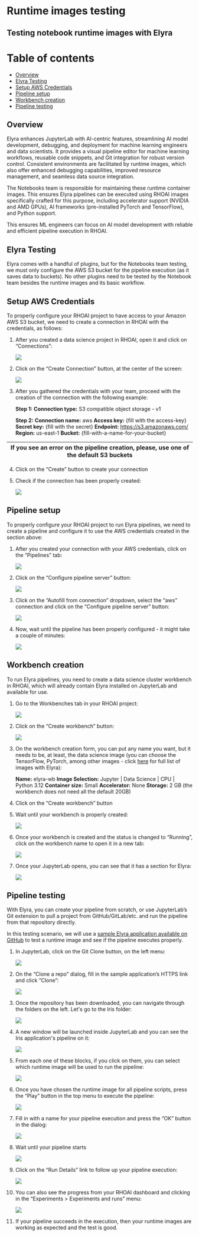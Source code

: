 # Runtime images testing

## Testing notebook runtime images with Elyra

# Table of contents

- [Overview](#overview)
- [Elyra Testing](#elyra-testing)
- [Setup AWS Credentials](#setup-aws-credentials)
- [Pipeline setup](#pipeline-setup)
- [Workbench creation](#workbench-creation)
- [Pipeline testing](#pipeline-testing)

## Overview

Elyra enhances JupyterLab with AI-centric features, streamlining AI model development, debugging, and deployment for machine learning engineers and data scientists. It provides a visual pipeline editor for machine learning workflows, reusable code snippets, and Git integration for robust version control. Consistent environments are facilitated by runtime images, which also offer enhanced debugging capabilities, improved resource management, and seamless data source integration.

The Notebooks team is responsible for maintaining these runtime container images. This ensures Elyra pipelines can be executed using RHOAI images specifically crafted for this purpose, including accelerator support (NVIDIA and AMD GPUs), AI frameworks (pre-installed PyTorch and TensorFlow), and Python support.

This ensures ML engineers can focus on AI model development with reliable and efficient pipeline execution in RHOAI.

## **Elyra Testing**

Elyra comes with a handful of plugins, but for the Notebooks team testing, we must only configure the AWS S3 bucket for the pipeline execution (as it saves data to buckets). No other plugins need to be tested by the Notebook team besides the runtime images and its basic workflow.

## Setup AWS Credentials

To properly configure your RHOAI project to have access to your Amazon AWS S3 bucket, we need to create a connection in RHOAI with the credentials, as follows:

1. After you created a data science project in RHOAI, open it and click on “Connections”:

   ![][image1]

2. Click on the “Create Connection” button, at the center of the screen:

   ![][image2]

3. After you gathered the credentials with your team, proceed with the creation of the connection with the following example:

   	**Step 1:**
   	**Connection type:** S3 compatible object storage \- v1

   	**Step 2:**
   	**Connection name:** aws
   	**Access key:** {fill with the access-key}
   	**Secret key:** {fill with the secret}
   	**Endpoint:** https://s3.amazonaws.com/
   	**Region:** us-east-1
   	**Bucket:** {fill-with-a-name-for-your-bucket}

| If you see an error on the pipeline creation, please, use one of the default S3 buckets |
| :---: |

4. Click on the “Create” button to create your connection

5. Check if the connection has been properly created:

   ![][image3]

## Pipeline setup

To properly configure your RHOAI project to run Elyra pipelines, we need to create a pipeline and configure it to use the AWS credentials created in the section above:

1. After you created your connection with your AWS credentials, click on the “Pipelines” tab:

   ![][image4]

2. Click on the “Configure pipeline server” button:

   ![][image5]

3. Click on the “Autofill from connection” dropdown, select the “aws” connection and click on the “Configure pipeline server” button:

   ![][image6]

4. Now, wait until the pipeline has been properly configured \- it might take a couple of minutes:

   ![][image7]

## Workbench creation

To run Elyra pipelines, you need to create a data science cluster workbench in RHOAI, which will already contain Elyra installed on JupyterLab and available for use.

1. Go to the Workbenches tab in your RHOAI project:

   ![][image8]

2. Click on the “Create workbench” button:

   ![][image9]

3. On the workbench creation form, you can put any name you want, but it needs to be, at least, the data science image (you can choose the TensorFlow, PyTorch, among other images \- click [here](https://github.com/search?q=repo%3Aopendatahub-io%2Fnotebooks+COPY+%2F%24%7BDATASCIENCE_SOURCE_CODE%7D%5C%2Fsetup-elyra.sh%2F&type=code) for full list of images with Elyra):

   	**Name:** elyra-wb
   	**Image Selection:** Jupyter | Data Science | CPU | Python 3.12
   	**Container size:** Small
   	**Accelerator:** None
   	**Storage:** 2 GB (the workbench does not need all the default 20GB)

4. Click on the “Create workbench” button

5. Wait until your workbench is properly created:

   ![][image10]

6. Once your workbench is created and the status is changed to “Running”, click on the workbench name to open it in a new tab:

   ![][image11]

7. Once your JupyterLab opens, you can see that it has a section for Elyra:

   ![][image12]

## Pipeline testing

With Elyra, you can create your pipeline from scratch, or use JupyterLab’s Git extension to pull a project from GitHub/GitLab/etc. and run the pipeline from that repository directly.

In this testing scenario, we will use a [sample Elyra application available on GitHub](https://github.com/harshad16/data-science-pipeline-example) to test a runtime image and see if the pipeline executes properly.

1. In JupyterLab, click on the Git Clone button, on the left menu:

   ![][image13]

2. On the “Clone a repo” dialog, fill in the sample application’s HTTPS link and click “Clone”:

   ![][image14]

3. Once the repository has been downloaded, you can navigate through the folders on the left. Let's go to the Iris folder:

   ![][image15]

4. A new window will be launched inside JupyterLab and you can see the Iris application's pipeline on it:

   ![][image16]

5. From each one of these blocks, if you click on them, you can select which runtime image will be used to run the pipeline:

   ![][image17]

6. Once you have chosen the runtime image for all pipeline scripts, press the “Play” button in the top menu to execute the pipeline:

   ![][image18]

7. Fill in with a name for your pipeline execution and press the “OK” button in the dialog:

   ![][image19]

8. Wait until your pipeline starts

   ![][image20]

9. Click on the “Run Details” link to follow up your pipeline execution:

   ![][image21]

10. You can also see the progress from your RHOAI dashboard and clicking in the “Experiments \> Experiments and runs” menu:

    ![][image22]

11. If your pipeline succeeds in the execution, then your runtime images are working as expected and the test is good.

[image1]: images/img_001_540124f9328693a1.png
[image2]: images/img_002_a67649a3481921a0.png
[image3]: images/img_003_93b2f00a24a50ba5.png
[image4]: images/img_004_f6fb213b7c025110.png
[image5]: images/img_005_79f45424b074b771.png
[image6]: images/img_006_54fbd228f8a42606.png
[image7]: images/img_007_a6379b0293c51668.png
[image8]: images/img_008_98637cabac3e7dc0.png
[image9]: images/img_009_9383a8eeecdb4f05.png
[image10]: images/img_010_ab640941c0b73fd9.png
[image11]: images/img_011_6a98825cc08b7287.png
[image12]: images/img_012_415f8c4792ae6f30.png
[image13]: images/img_013_7b7d198ba42ecbf7.png
[image14]: images/img_014_d319253a7b58e7af.png
[image15]: images/img_015_f0ea7c430c130289.png
[image16]: images/img_016_7cabbcc983333981.png
[image17]: images/img_017_e402e2ff16aec9ef.png
[image18]: images/img_018_f544d157b449cbde.png
[image19]: images/img_019_9b2fd9d3d3ab3a31.png
[image20]: images/img_020_4279d51e65f85947.png
[image21]: images/img_021_677be6ce28801bad.png
[image22]: images/img_022_659e781dc93b07bf.png
